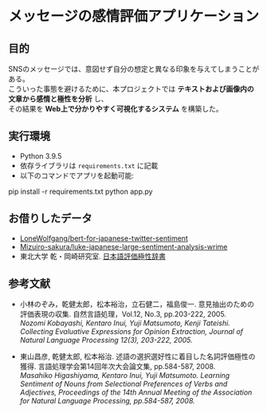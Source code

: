 # メッセージの感情評価アプリケーション

## 目的
SNSのメッセージでは、意図せず自分の想定と異なる印象を与えてしまうことがある。  
こういった事態を避けるために、本プロジェクトでは **テキストおよび画像内の文章から感情と極性を分析** し、  
その結果を **Web上で分かりやすく可視化するシステム** を構築した。


## 実行環境

- Python 3.9.5
- 依存ライブラリは `requirements.txt` に記載
- 以下のコマンドでアプリを起動可能:

pip install -r requirements.txt
python app.py



## お借りしたデータ
- [LoneWolfgang/bert-for-japanese-twitter-sentiment](https://huggingface.co/LoneWolfgang/bert-for-japanese-twitter-sentiment)
- [Mizuiro-sakura/luke-japanese-large-sentiment-analysis-wrime](https://huggingface.co/Mizuiro-sakura/luke-japanese-large-sentiment-analysis-wrime)  
- 東北大学 乾・岡崎研究室. [日本語評価極性辞書](https://www.cl.ecei.tohoku.ac.jp/Open_Resources-Japanese_Sentiment_Polarity_Dictionary.html)

## 参考文献
- 小林のぞみ，乾健太郎，松本裕治，立石健二，福島俊一. 意見抽出のための評価表現の収集. 自然言語処理，Vol.12, No.3, pp.203-222, 2005.  
  *Nozomi Kobayashi, Kentaro Inui, Yuji Matsumoto, Kenji Tateishi. Collecting Evaluative Expressions for Opinion Extraction, Journal of Natural Language Processing 12(3), 203-222, 2005.*

- 東山昌彦, 乾健太郎, 松本裕治. 述語の選択選好性に着目した名詞評価極性の獲得. 言語処理学会第14回年次大会論文集, pp.584-587, 2008.  
  *Masahiko Higashiyama, Kentaro Inui, Yuji Matsumoto. Learning Sentiment of Nouns from Selectional Preferences of Verbs and Adjectives, Proceedings of the 14th Annual Meeting of the Association for Natural Language Processing, pp.584-587, 2008.*
